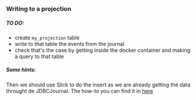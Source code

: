 ### Writing to a projection

##### TO DO:

* create `my_projection` table
* write to that table the events from the journal
* check that's the case by getting inside the docker container and making a query to that table

##### Some hints:

Then we should use Slick to do the insert as we are already getting the data throught de JDBCJournal. The how-to
you can find it in [here](https://doc.akka.io/docs/alpakka/current/slick.html)


